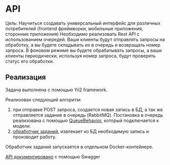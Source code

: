 # API

Цель: Научиться создавать универсальный интерфейс для различных потребителей (frontend фреймворки, мобильные приложения, сторонние приложения)
Необходимо реализовать Rest API с использованием очередей.
Ваши клиенты будут отправлять запросы на обработку, а вы будете складывать их в очередь и возвращать номер запроса.
В фоновом режиме вы будете обрабатывать запросы, а ваши клиенты периодически, используя номер запроса, будут проверять статус его обработки.

## Реализация

Задача выполнена с помощью Yii2 framework.

Реализован следующий алгоритм:

1. при отправке POST запроса, создается новая запись в БД, а так же отправляется задание в очередь (RabbitMQ). 
   Постановка в очередь реализована с помощью [QueueBehavior](app/models/behaviors/QueueBehavior.php), который подключается к модели.
2. [обработчик заданий](app/jobs/RabbitJob.php), извлекает из БД необходимую запись и производит работу.

Обработчик заданий запускается в отдельном Docker-контейнере.

[API документировано](app/controllers/JobController.php) с помощью Swagger